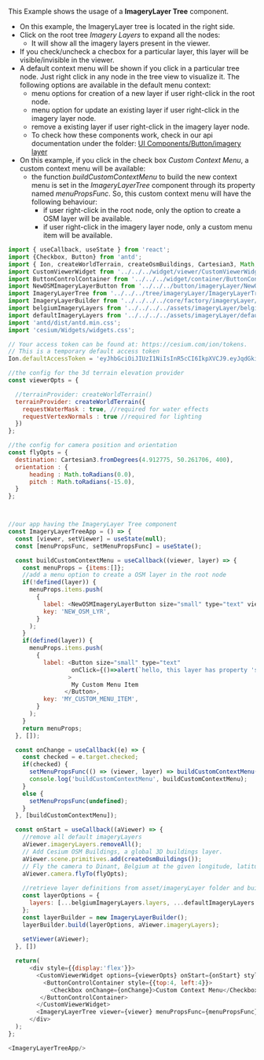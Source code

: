 This Example shows the usage of a __ImageryLayer Tree__ component.
- On this example, the ImageryLayer tree is located in the right side.
- Click on the root tree *Imagery Layers* to expand all the nodes:
  - It will show all the imagery layers present in the viewer.
- If you check/uncheck a checbox for a particular layer, this layer will be visible/invisible in the viewer.
- A default context menu will be shown if you click in a particular tree node. 
  Just right click in any node in the tree view to visualize it.
  The following options are available in the default menu context:
  - menu options for creation of a new layer if user right-click in the root node.
  - menu option for update an existing layer if user right-click in the imagery layer node.
  - remove a existing layer if user right-click in the imagery layer node. 
  - To check how these components work, check in our api documentation
    under the folder: [UI Components/Button/imagery layer](#/UI%20Components/button/imagery%20layer)
- On this example, if you click in the check box *Custom Context Menu*, a custom context menu will be available:
  - the function *buildCustomContextMenu* to build the new context menu is set in the *ImageryLayerTree*
    component through its property named *menuPropsFunc*. So, this custom context menu will have the following behaviour:
      - if user right-click in the root node, only the option to create a OSM layer will be available.
      - if user right-click in the imagery layer node, only a custom menu item will be available.
```js
import { useCallback, useState } from 'react';
import {Checkbox, Button} from 'antd';
import { Ion, createWorldTerrain, createOsmBuildings, Cartesian3, Math, defined } from "cesium";
import CustomViewerWidget from '../../../widget/viewer/CustomViewerWidget/CustomViewerWidget';
import ButtonControlContainer from '../../../widget/container/ButtonControlContainer/ButtonControlContainer';
import NewOSMImageryLayerButton from '../../../button/imageryLayer/NewOSMImageryLayerButton/NewOSMImageryLayerButton';
import ImageryLayerTree from '../../../tree/imageryLayer/ImageryLayerTree/ImageryLayerTree';
import ImageryLayerBuilder from '../../../../core/factory/imageryLayer/ImageryLayerBuilder';
import belgiumImageryLayers from '../../../../assets/imageryLayer/belgiumImageryLayers.json';
import defaultImageryLayers from '../../../../assets/imageryLayer/defaultImageryLayers.json';
import 'antd/dist/antd.min.css';
import 'cesium/Widgets/widgets.css';

// Your access token can be found at: https://cesium.com/ion/tokens.
// This is a temporary default access token
Ion.defaultAccessToken = 'eyJhbGciOiJIUzI1NiIsInR5cCI6IkpXVCJ9.eyJqdGkiOiI1OGZjNDZkNC1iOTdlLTRhYWMtODBjYy1mNWIzOGEwYjUxNjAiLCJpZCI6MTAzODcsInNjb3BlcyI6WyJhc3IiLCJnYyJdLCJpYXQiOjE1NTYyODk0MDl9.f13hGNgcrSFUzcocb5CpHD3Im9xzT0c7IDAPcpwGidc';

//the config for the 3d terrain elevation provider
const viewerOpts = {

  //terrainProvider: createWorldTerrain()
  terrainProvider: createWorldTerrain({
    requestWaterMask : true, //required for water effects
    requestVertexNormals : true //required for lighting
  })
};

//the config for camera position and orientation
const flyOpts = {
  destination: Cartesian3.fromDegrees(4.912775, 50.261706, 400),
  orientation : {
      heading : Math.toRadians(0.0),
      pitch : Math.toRadians(-15.0),
  }
};



//our app having the ImageryLayer Tree component
const ImageryLayerTreeApp = () => {
  const [viewer, setViewer] = useState(null);
  const [menuPropsFunc, setMenuPropsFunc] = useState();

  const buildCustomContextMenu = useCallback((viewer, layer) => {
    const menuProps = {items:[]};
    //add a menu option to create a OSM layer in the root node
    if(!defined(layer)) {
      menuProps.items.push(
        {
          label: <NewOSMImageryLayerButton size="small" type="text" viewer={viewer}>New OSM Layer</NewOSMImageryLayerButton>,
          key: 'NEW_OSM_LYR',
        }
      );
    }
    if(defined(layer)) {
      menuProps.items.push(
        {
          label: <Button size="small" type="text" 
                  onClick={()=>alert(`hello, this layer has property 'show' as ${layer.show}`)}
                 > 
                  My Custom Menu Item
                </Button>,
          key: 'MY_CUSTOM_MENU_ITEM',
        }
      );
    }
    return menuProps;
  }, []);

  const onChange = useCallback((e) => {
    const checked = e.target.checked;
    if(checked) {
      setMenuPropsFunc(() => (viewer, layer) => buildCustomContextMenu(viewer, layer));
      console.log('buildCustomContextMenu', buildCustomContextMenu);
    }
    else {
      setMenuPropsFunc(undefined);
    }
  }, [buildCustomContextMenu]);

  const onStart = useCallback((aViewer) => {
    //remove all default imageryLayers
    aViewer.imageryLayers.removeAll();
    // Add Cesium OSM Buildings, a global 3D buildings layer.
    aViewer.scene.primitives.add(createOsmBuildings());   
    // Fly the camera to Dinant, Belgium at the given longitude, latitude, and height.
    aViewer.camera.flyTo(flyOpts);
    
    //retrieve layer definitions from asset/imageryLayer folder and build layers
    const layerOptions = {
      layers: [...belgiumImageryLayers.layers, ...defaultImageryLayers.layers]
    };
    const layerBuilder = new ImageryLayerBuilder();
    layerBuilder.build(layerOptions, aViewer.imageryLayers);
    
    setViewer(aViewer);
  }, [])

  return(
      <div style={{display:'flex'}}>
        <CustomViewerWidget options={viewerOpts} onStart={onStart} style={{width:'80%'}}>
          <ButtonControlContainer style={{top:4, left:4}}>
            <Checkbox onChange={onChange}>Custom Context Menu</Checkbox>
         </ButtonControlContainer>
        </CustomViewerWidget>
        <ImageryLayerTree viewer={viewer} menuPropsFunc={menuPropsFunc}/>
      </div>
  );
};

<ImageryLayerTreeApp/>
```